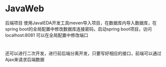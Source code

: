 # JavaWeb
后端项目
使用JavaIEDA开发工具meven导入项目，在数据库内导入数据库，在spring boot的全局配置中修改数据库连接密码，启动spring boot项目，访问localhost:8081   可以在全局配置中修改端口
#
还可以进行二次开发，进行前后端分离开发，只要写好相应的接口，前端可以通过Ajax来请求后端数据
